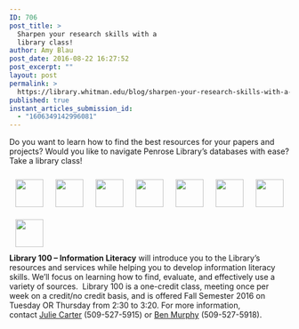 ```yaml
---
ID: 706
post_title: >
  Sharpen your research skills with a
  library class!
author: Amy Blau
post_date: 2016-08-22 16:27:52
post_excerpt: ""
layout: post
permalink: >
  https://library.whitman.edu/blog/sharpen-your-research-skills-with-a-library-class/
published: true
instant_articles_submission_id:
  - "1606349142996081"
---
```

Do you want to learn how to find the best resources for your papers and projects? Would you like to navigate Penrose Library’s databases with ease? Take a library class!
<div style="max-width: 520px; min-height: 50px; margin-left: auto; margin-right: auto; text-align: center;">
<div style="float: left; margin: 10px;"><img style="border: 1px solid #FFFFFF;" src="http://penrose.whitman.edu/blog/wp-content/uploads/2012/10/media1.gif" alt="" height="50" border="2" /></div>
<div style="float: left; margin: 10px;"><img style="border: 1px solid #FFFFFF;" src="http://penrose.whitman.edu/blog/wp-content/uploads/2012/10/media4.gif" alt="" height="50" border="2" /></div>
<div style="float: left; margin: 10px;"><img style="border: 1px solid #FFFFFF;" src="http://penrose.whitman.edu/blog/wp-content/uploads/2012/10/media3.gif" alt="" height="50" border="2" /></div>
<div style="float: left; margin: 10px;"><img style="border: 1px solid #FFFFFF;" src="http://penrose.whitman.edu/blog/wp-content/uploads/2012/10/media2.gif" alt="" height="50" border="2" /></div>
<div style="float: left; margin: 10px;"><img style="border: 1px solid #FFFFFF;" src="http://penrose.whitman.edu/blog/wp-content/uploads/2012/10/media6.gif" alt="" height="50" border="2" /></div>
<div style="float: left; margin: 10px;"><img style="border: 1px solid #FFFFFF;" src="http://penrose.whitman.edu/blog/wp-content/uploads/2012/10/media5.gif" alt="" height="50" border="2" /></div>
<div style="float: left; margin: 10px;"><img style="border: 1px solid #FFFFFF;" src="http://penrose.whitman.edu/blog/wp-content/uploads/2012/10/media7.gif" alt="" height="50" border="2" /></div>
<div style="float: left; margin: 10px;"><img style="border: 1px solid #FFFFFF;" src="http://penrose.whitman.edu/blog/wp-content/uploads/2012/10/media8.gif" alt="" height="50" border="2" /></div>
</div>
<div style="clear: both;"><b>Library 100 – Information Literacy</b> will introduce you to the Library’s resources and services while helping you to develop information literacy skills. We’ll focus on learning how to find, evaluate, and effectively use a variety of sources.  Library 100 is a one-credit class, meeting once per week on a credit/no credit basis, and is offered Fall Semester 2016 on Tuesday OR Thursday from 2:30 to 3:20. For more information, contact <a href="mailto:carterja@whitman.edu">Julie Carter</a> (509-527-5915) or <a href="mailto:murphybp@whitman.edu">Ben Murphy</a> (509-<span id="aui-3-2-0PR1-1683" class="attribute" data-bind="text: campusPhone">527-5918</span>).</div>
